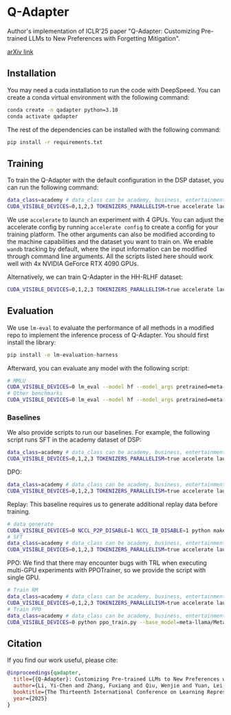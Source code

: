 # Q-Adapter

Author's implementation of ICLR'25 paper "Q-Adapter: Customizing Pre-trained LLMs to New Preferences with Forgetting Mitigation".

[arXiv link](https://arxiv.org/abs/2407.03856)

## Installation

You may need a cuda installation to run the code with DeepSpeed. You can create a conda virtual environment with the following command:

```bash
conda create -n qadapter python=3.10
conda activate qadapter
```

The rest of the dependencies can be installed with the following command:

```bash
pip install -r requirements.txt
```

## Training

To train the Q-Adapter with the default configuration in the DSP dataset, you can run the following command:

```bash
data_class=academy # data_class can be academy, business, entertainment, or literature
CUDA_VISIBLE_DEVICES=0,1,2,3 TOKENIZERS_PARALLELISM=true accelerate launch --config_file accelerate_config.yaml qadapter_train.py --base_model=meta-llama/Meta-Llama-3.1-8B-Instruct --dataset_name=dsp --data_dir=data/chat/dsp/dsp_${data_class}_pairs.train.json --lora_r=8 --logging_steps=20 --eval_steps=100 --num_epochs=3 --micro_batch_size=1 --wandb_project=Q-Adapter --wandb_run_name=QAdapter-${data_class} --output_dir=logs/qadapter-dsp-${data_class}
```

We use `accelerate` to launch an experiment with 4 GPUs. You can adjust the accelerate config by running `accelerate config` to create a config for your training platform. The other arguments can also be modified according to the machine capabilities and the dataset you want to train on. We enable `wandb` tracking by default, where the input information can be modified through command line arguments. All the scripts listed here should work well with 4x NVIDIA GeForce RTX 4090 GPUs. 

Alternatively, we can train Q-Adapter in the HH-RLHF dataset:

```bash
CUDA_VISIBLE_DEVICES=0,1,2,3 TOKENIZERS_PARALLELISM=true accelerate launch --config_file accelerate_config.yaml qadapter_train.py --base_model=meta-llama/Meta-Llama-3.1-8B-Instruct --dataset_name=hh-rlhf --data_dir=data/chat/hh-rlhf/harmless.train.json --lora_r=8 --logging_steps=20 --eval_steps=100 --num_epochs=2 --micro_batch_size=1 --wandb_project=Q-Adapter --wandb_run_name=QAdapter-harmless --output_dir=logs/qadapter-hh-harmless
```

## Evaluation

We use `lm-eval` to evaluate the performance of all methods in a modified repo to implement the inference process of Q-Adapter. You should first install the library: 

```bash
pip install -e lm-evaluation-harness
```

Afterward, you can evaluate any model with the following script:

```bash
# MMLU
CUDA_VISIBLE_DEVICES=0 lm_eval --model hf --model_args pretrained=meta-llama/Meta-Llama-3.1-8B-Instruct,load_in_8bit=True,peft=your/peft/model/path --tasks mmlu --device=cuda --batch_size=auto --trust_remote_code --show_config
# Other benchmarks
CUDA_VISIBLE_DEVICES=0 lm_eval --model hf --model_args pretrained=meta-llama/Meta-Llama-3.1-8B-Instruct,load_in_8bit=True,peft=your/peft/model/path --tasks gsm8k_cot,leaderboard_mmlu_pro,leaderboard_bbh,leaderboard_ifeval --device=cuda --batch_size=auto --trust_remote_code --show_config --apply_chat_template --fewshot_as_multiturn
```


### Baselines

We also provide scripts to run our baselines. For example, the following script runs SFT in the academy dataset of DSP:

```bash
data_class=academy # data_class can be academy, business, entertainment, or literature
CUDA_VISIBLE_DEVICES=0,1,2,3 TOKENIZERS_PARALLELISM=true accelerate launch --config_file accelerate_config.yaml sft_train.py --base_model=meta-llama/Meta-Llama-3.1-8B-Instruct --dataset_name=dsp --data_dir=data/chat/dsp/dsp_${data_class}_pairs.train.json --lora_r=8 --logging_steps=20 --eval_steps=100 --num_epochs=3 --micro_batch_size=4 --wandb_project=Q-Adapter --wandb_run_name=SFT-${data_class} --output_dir=logs/sft-dsp-${data_class}
```

DPO: 

```bash
data_class=academy # data_class can be academy, business, entertainment, or literature
CUDA_VISIBLE_DEVICES=0,1,2,3 TOKENIZERS_PARALLELISM=true accelerate launch --config_file accelerate_config.yaml dpo_train.py --base_model=meta-llama/Meta-Llama-3.1-8B-Instruct --dataset_name=dsp --data_dir=data/chat/dsp/dsp_${data_class}_pairs.train.json --lora_r=8 --logging_steps=20 --eval_steps=100 --num_epochs=3 --micro_batch_size=2 --wandb_project=Q-Adapter --wandb_run_name=DPO-${data_class} --output_dir=logs/dpo-dsp-${data_class}
```

Replay: This baseline requires us to generate additional replay data before training. 

```bash
# data generate
CUDA_VISIBLE_DEVICES=0 NCCL_P2P_DISABLE=1 NCCL_IB_DISABLE=1 python make_replay_data.py --base_model=meta-llama/Meta-Llama-3.1-8B-Instruct --dataset_name=dsp --data_path=data/chat/dsp/dsp_academy_pairs.train.json --inference_batch_size=32 --max_new_tokens=256
# SFT
data_class=academy # data_class can be academy, business, entertainment, or literature
CUDA_VISIBLE_DEVICES=0,1,2,3 TOKENIZERS_PARALLELISM=true accelerate launch --config_file accelerate_config.yaml sft_train.py --base_model=meta-llama/Meta-Llama-3.1-8B-Instruct --dataset_name=dsp --data_dir=data/replay/dsp/dsp_${data_class}_pairs.train.json --lora_r=8 --logging_steps=20 --eval_steps=100 --num_epochs=3 --micro_batch_size=4 --wandb_project=Q-Adapter --wandb_run_name=Replay-${data_class} --output_dir=logs/replay-dsp-${data_class}
```

PPO: We find that there may encounter bugs with TRL when executing multi-GPU experiments with PPOTrainer, so we provide the script with single GPU.
```bash
# Train RM
data_class=academy # data_class can be academy, business, entertainment, or literature
CUDA_VISIBLE_DEVICES=0,1,2,3 TOKENIZERS_PARALLELISM=true accelerate launch --config_file accelerate_zero3.yaml rm_train.py --base_model=meta-llama/Meta-Llama-3.1-8B-Instruct --dataset_name=dsp --data_dir=data/chat/dsp/dsp_${data_class}_pairs.train.json --logging_steps=20 --eval_steps=100 --num_epochs=3 --micro_batch_size=8 --wandb_project=Q-Adapter-Tuned --wandb_run_name=RM-${data_class} --output_dir=logs/rm-dsp-${data_class}
# Train PPO
data_class=academy # data_class can be academy, business, entertainment, or literature
CUDA_VISIBLE_DEVICES=0 python ppo_train.py --base_model=meta-llama/Meta-Llama-3.1-8B-Instruct --rm_model=logs/rm/rm-dsp-${data_class} --dataset_name=dsp --data_dir=data/chat/dsp/dsp_${data_class}_pairs.train.json --lora_r=8 --total_steps=500 --num_epochs=5 --micro_batch_size=8 --wandb_project=Q-Adapter-Tuned --wandb_run_name=PPO-${data_class} --output_dir=logs/ppo-dsp-${data_class}
```

## Citation

If you find our work useful, please cite:

```bib
@inproceedings{qadapter,
  title={{Q-Adapter}: Customizing Pre-trained LLMs to New Preferences with Forgetting Mitigation},
  author={Li, Yi-Chen and Zhang, Fuxiang and Qiu, Wenjie and Yuan, Lei and Jia, Chengxing and Zhang, Zongzhang and Yu, Yang and An, Bo},
  booktitle={The Thirteenth International Conference on Learning Representations},
  year={2025}
}
```
